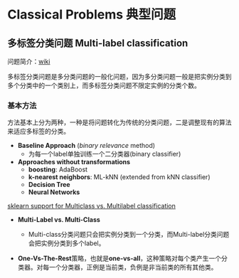# Classical Problems 典型问题

## 多标签分类问题 Multi-label classification

问题简介：[wiki](https://en.wikipedia.org/wiki/Multi-label_classification)

多标签分类问题是多分类问题的一般化问题，因为多分类问题一般是把实例分类到多个分类中的一个类别上，而多标签分类问题不限定实例的分类个数。

### 基本方法

方法基本上分为两种，一种是将问题转化为传统的分类问题，二是调整现有的算法来适应多标签的分类。

- **Baseline Approach** (*binary relevance* method)
    - 为每一个label单独训练一个二分类器(binary classifier)
- **Approaches without transformations**
    - **boosting**: AdaBoost
    - **k-nearest neighbors**: ML-kNN (extended from kNN classifier)
    - **Decision Tree**
    - **Neural Networks**

[sklearn support for Multiclass vs. Multilabel classification](http://scikit-learn.org/stable/modules/multiclass.html)

- **Multi-Label vs. Multi-Class**
    - Multi-class分类问题只会把实例分类到一个分类，而Multi-label分类问题会把实例分类到多个label。


- **One-Vs-The-Rest**策略，也就是**one-vs-all**，这种策略对每个类产生一个分类器。对每一个分类器，正例是当前类，负例是非当前类的所有其他类。 
